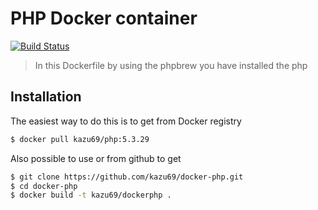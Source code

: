 PHP Docker container
====================

[![Build Status](https://travis-ci.org/kazu69/docker-php.svg?branch=5.3.29)](https://travis-ci.org/kazu69/docker-php)

> In this Dockerfile by using the phpbrew you have installed the php

Installation
-----

The easiest way to do this is to get from Docker registry

```sh
$ docker pull kazu69/php:5.3.29
```

Also possible to use or from github to get

```sh
$ git clone https://github.com/kazu69/docker-php.git
$ cd docker-php
$ docker build -t kazu69/dockerphp .
```

